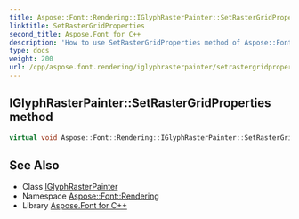 ```yaml
---
title: Aspose::Font::Rendering::IGlyphRasterPainter::SetRasterGridProperties method
linktitle: SetRasterGridProperties
second_title: Aspose.Font for C++
description: 'How to use SetRasterGridProperties method of Aspose::Font::Rendering::IGlyphRasterPainter class in C++.'
type: docs
weight: 200
url: /cpp/aspose.font.rendering/iglyphrasterpainter/setrastergridproperties/
---
```

## IGlyphRasterPainter::SetRasterGridProperties method




```cpp
virtual void Aspose::Font::Rendering::IGlyphRasterPainter::SetRasterGridProperties(int32_t left, int32_t bottom, int32_t width, int32_t height)=0
```

## See Also

* Class [IGlyphRasterPainter](../)
* Namespace [Aspose::Font::Rendering](../../)
* Library [Aspose.Font for C++](../../../)
